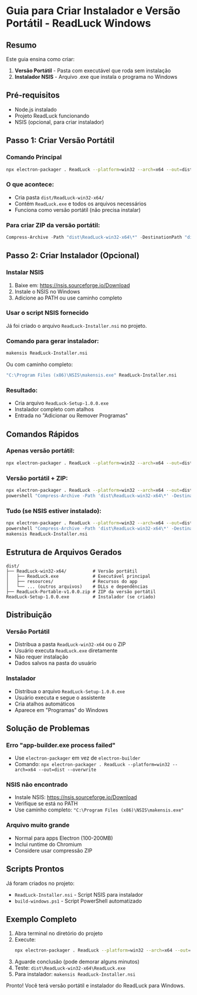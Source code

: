 # Guia para Criar Instalador e Versão Portátil - ReadLuck Windows

## Resumo
Este guia ensina como criar:
1. **Versão Portátil** - Pasta com executável que roda sem instalação
2. **Instalador NSIS** - Arquivo .exe que instala o programa no Windows

## Pré-requisitos
- Node.js instalado
- Projeto ReadLuck funcionando
- NSIS (opcional, para criar instalador)

## Passo 1: Criar Versão Portátil

### Comando Principal
```bash
npx electron-packager . ReadLuck --platform=win32 --arch=x64 --out=dist --overwrite
```

### O que acontece:
- Cria pasta `dist/ReadLuck-win32-x64/`
- Contém `ReadLuck.exe` e todos os arquivos necessários
- Funciona como versão portátil (não precisa instalar)

### Para criar ZIP da versão portátil:
```powershell
Compress-Archive -Path "dist\ReadLuck-win32-x64\*" -DestinationPath "dist\ReadLuck-Portable-v1.0.0.zip" -Force
```

## Passo 2: Criar Instalador (Opcional)

### Instalar NSIS
1. Baixe em: https://nsis.sourceforge.io/Download
2. Instale o NSIS no Windows
3. Adicione ao PATH ou use caminho completo

### Usar o script NSIS fornecido
Já foi criado o arquivo `ReadLuck-Installer.nsi` no projeto.

### Comando para gerar instalador:
```bash
makensis ReadLuck-Installer.nsi
```

Ou com caminho completo:
```bash
"C:\Program Files (x86)\NSIS\makensis.exe" ReadLuck-Installer.nsi
```

### Resultado:
- Cria arquivo `ReadLuck-Setup-1.0.0.exe`
- Instalador completo com atalhos
- Entrada no "Adicionar ou Remover Programas"

## Comandos Rápidos

### Apenas versão portátil:
```bash
npx electron-packager . ReadLuck --platform=win32 --arch=x64 --out=dist --overwrite
```

### Versão portátil + ZIP:
```bash
npx electron-packager . ReadLuck --platform=win32 --arch=x64 --out=dist --overwrite
powershell "Compress-Archive -Path 'dist\ReadLuck-win32-x64\*' -DestinationPath 'dist\ReadLuck-Portable-v1.0.0.zip' -Force"
```

### Tudo (se NSIS estiver instalado):
```bash
npx electron-packager . ReadLuck --platform=win32 --arch=x64 --out=dist --overwrite
powershell "Compress-Archive -Path 'dist\ReadLuck-win32-x64\*' -DestinationPath 'dist\ReadLuck-Portable-v1.0.0.zip' -Force"
makensis ReadLuck-Installer.nsi
```

## Estrutura de Arquivos Gerados

```
dist/
├── ReadLuck-win32-x64/          # Versão portátil
│   ├── ReadLuck.exe             # Executável principal
│   ├── resources/               # Recursos do app
│   └── ... (outros arquivos)    # DLLs e dependências
├── ReadLuck-Portable-v1.0.0.zip # ZIP da versão portátil
ReadLuck-Setup-1.0.0.exe         # Instalador (se criado)
```

## Distribuição

### Versão Portátil
- Distribua a pasta `ReadLuck-win32-x64` ou o ZIP
- Usuário executa `ReadLuck.exe` diretamente
- Não requer instalação
- Dados salvos na pasta do usuário

### Instalador
- Distribua o arquivo `ReadLuck-Setup-1.0.0.exe`
- Usuário executa e segue o assistente
- Cria atalhos automáticos
- Aparece em "Programas" do Windows

## Solução de Problemas

### Erro "app-builder.exe process failed"
- Use `electron-packager` em vez de `electron-builder`
- Comando: `npx electron-packager . ReadLuck --platform=win32 --arch=x64 --out=dist --overwrite`

### NSIS não encontrado
- Instale NSIS: https://nsis.sourceforge.io/Download
- Verifique se está no PATH
- Use caminho completo: `"C:\Program Files (x86)\NSIS\makensis.exe"`

### Arquivo muito grande
- Normal para apps Electron (100-200MB)
- Inclui runtime do Chromium
- Considere usar compressão ZIP

## Scripts Prontos

Já foram criados no projeto:
- `ReadLuck-Installer.nsi` - Script NSIS para instalador
- `build-windows.ps1` - Script PowerShell automatizado

## Exemplo Completo

1. Abra terminal no diretório do projeto
2. Execute:
   ```bash
   npx electron-packager . ReadLuck --platform=win32 --arch=x64 --out=dist --overwrite
   ```
3. Aguarde conclusão (pode demorar alguns minutos)
4. Teste: `dist\ReadLuck-win32-x64\ReadLuck.exe`
5. Para instalador: `makensis ReadLuck-Installer.nsi`

Pronto! Você terá versão portátil e instalador do ReadLuck para Windows.